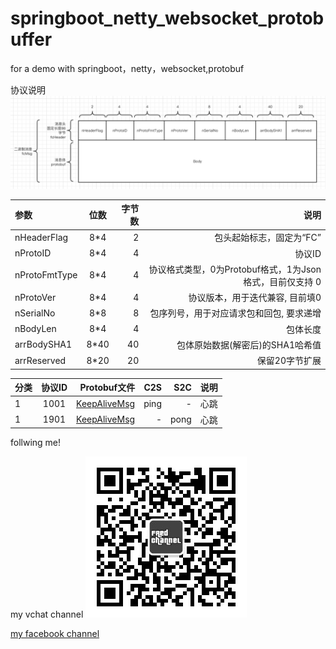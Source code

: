 # springboot_netty_websocket_protobuffer
for a demo with springboot，netty，websocket,protobuf


协议说明
![图片](https://github.com/fanfq/springboot_netty_websocket_protobuffer/blob/master/dist/msg.png?raw=true)


参数 | 位数 | 字节数 |  说明
:----------- | :-----------: | -----------:| -----------:
nHeaderFlag         | 8*4      |  2        |   包头起始标志，固定为“FC”
nProtoID                     | 8*4     |   4      |     协议ID
nProtoFmtType              | 8*4    |    4       |    协议格式类型，0为Protobuf格式，1为Json格式，目前仅支持 0
nProtoVer                  | 8*4     |   4       |    协议版本，用于迭代兼容, 目前填0
nSerialNo                     | 8*8     |   8        |   包序列号，用于对应请求包和回包, 要求递增
nBodyLen                      | 8*4     |   4         |  包体长度
arrBodySHA1                  | 8*40    |   40      |    包体原始数据(解密后)的SHA1哈希值
arrReserved                | 8*20    |   20       |   保留20字节扩展


分类 | 协议ID| Protobuf文件 | C2S | S2C | 说明 
:----------- | :-----------: | -----------:| -----------:| -----------:| -----------:
 1        |     1001    |   [KeepAliveMsg](https://github.com/fanfq/springboot_netty_websocket_protobuffer/blob/master/common/src/main/java/com/fc/common/socket/protobuf/KeepAliveMsg.proto)   |   ping |   -   |       心跳
 1        |     1901    |   [KeepAliveMsg](https://github.com/fanfq/springboot_netty_websocket_protobuffer/blob/master/common/src/main/java/com/fc/common/socket/protobuf/KeepAliveMsg.proto)   |   -   |       pong     |      心跳
 
follwing me!

my vchat channel
![qrcode](https://raw.githubusercontent.com/fanfq/springboot_netty_websocket_protobuffer/master/dist/vcqrcode.jpg)

[my facebook channel](https://www.facebook.com/FredChannel-100585011578160/)

